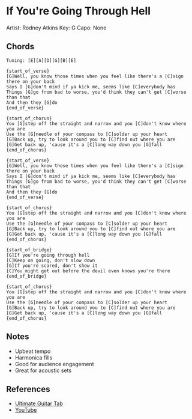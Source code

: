 # If You're Going Through Hell

Artist: Rodney Atkins
Key: G
Capo: None

## Chords

```
Tuning: [E][A][D][G][B][E]

{start_of_verse}
[G]Well, you know those times when you feel like there's a [C]sign there on your back
Says I [G]don't mind if ya kick me, seems like [C]everybody has
Things [G]go from bad to worse, you'd think they can't get [C]worse than that
And then they [G]do
{end_of_verse}

{start_of_chorus}
You [G]step off the straight and narrow and you [C]don't know where you are
Use the [G]needle of your compass to [C]solder up your heart
[G]Back up, try to look around you to [C]find out where you are
[G]Get back up, 'cause it's a [C]long way down you [G]fall
{end_of_chorus}

{start_of_verse}
[G]Well, you know those times when you feel like there's a [C]sign there on your back
Says I [G]don't mind if ya kick me, seems like [C]everybody has
Things [G]go from bad to worse, you'd think they can't get [C]worse than that
And then they [G]do
{end_of_verse}

{start_of_chorus}
You [G]step off the straight and narrow and you [C]don't know where you are
Use the [G]needle of your compass to [C]solder up your heart
[G]Back up, try to look around you to [C]find out where you are
[G]Get back up, 'cause it's a [C]long way down you [G]fall
{end_of_chorus}

{start_of_bridge}
[G]If you're going through hell
[C]Keep on going, don't slow down
[G]If you're scared, don't show it
[C]You might get out before the devil even knows you're there
{end_of_bridge}

{start_of_chorus}
You [G]step off the straight and narrow and you [C]don't know where you are
Use the [G]needle of your compass to [C]solder up your heart
[G]Back up, try to look around you to [C]find out where you are
[G]Get back up, 'cause it's a [C]long way down you [G]fall
{end_of_chorus}
```

## Notes

- Upbeat tempo
- Harmonica fills
- Good for audience engagement
- Great for acoustic sets

## References

- [Ultimate Guitar Tab](https://tabs.ultimate-guitar.com/tab/rodney-atkins/if-youre-going-through-hell-chords)
- [YouTube](https://www.youtube.com/watch?v=4hKh9nydCsY) 